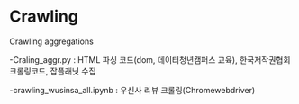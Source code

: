 # Crawling

Crawling aggregations

-Craling_aggr.py : HTML 파싱 코드(dom, 데이터청년캠퍼스 교육), 한국저작권협회 크롤링코드, 잡플래닛 수집

-crawling_wusinsa_all.ipynb : 우신사 리뷰 크롤링(Chromewebdriver)
